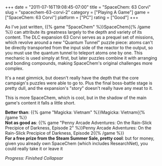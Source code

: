 +++
date = "2011-07-16T19:08:45-07:00"
title = "SpaceChem: 63 Corvi"
slug = "spacechem-63-corvi-2"
category = ["Playing A Game"]
game = ["SpaceChem: 63 Corvi"]
platform = ["PC"]
rating = ["Good"]
+++

As I've just written, {{% game "SpaceChem" %}}SpaceChem{{% /game %}} can attribute its greatness largely to the depth and variety of its content.  The DLC expansion 63 Corvi serves as a prequel set of missions, which revolve around a new "Quantum Tunnel" puzzle piece: atoms can't be directly transported from the input side of the reactor to the output, so you must use the quantum tunnel to teleport atoms one by one.  This mechanic is used simply at first, but later puzzles combine it with arranging and bonding compounds, making SpaceChem's original challenges more complex.

It's a neat gimmick, but doesn't really have the depth that the core campaign's puzzles were able to go to.  Plus the final boss-battle stage is pretty dull, and the expansion's "story" doesn't really have any meat to it.

This is more SpaceChem, which is cool, but in the shadow of the main game's content it falls a little short.

<b>Better than</b>: {{% game "Magicka: Vietnam" %}}Magicka: Vietnam{{% /game %}}  
<b>Not as good as</b>: {{% game "Penny Arcade Adventures: On the Rain-Slick Precipice of Darkness, Episode 2" %}}Penny Arcade Adventures: On the Rain-Slick Precipice of Darkness, Episode 2{{% /game %}}  
<b>For a free prize from the Steam Summer Sale, pretty cool</b>: but for money, given you already own SpaceChem (which includes ResearchNet), you could really take it or leave it

<i>Progress: Finished Collapsar</i>